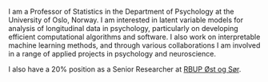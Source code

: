 I am a Professor of Statistics in the Department of Psychology at the University of Oslo, Norway. I am interested in latent variable models for analysis of longitudinal data in psychology, particularly on developing efficient computational algorithms and software. I also work on interpretable machine learning methods, and through various collaborations I am involved in a range of applied projects in psychology and neuroscience.

I also have a 20% position as a Senior Researcher at [RBUP Øst og Sør](https://www.rbup.no/).